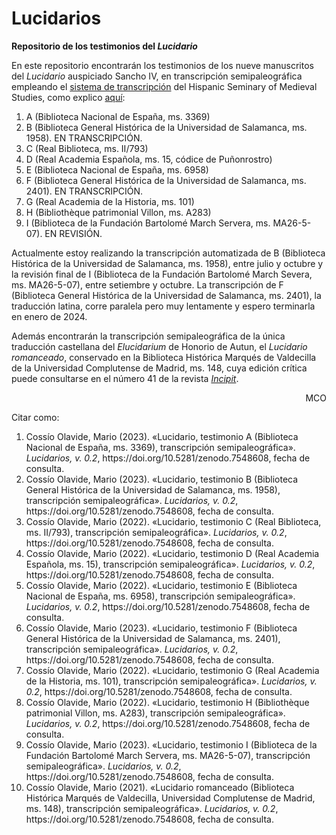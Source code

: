 # Lucidarios
**Repositorio de los testimonios del <em>Lucidario</em>**

En este repositorio encontrarán los testimonios de los nueve manuscritos del <em>Lucidario</em> auspiciado Sancho IV, en transcripción semipaleográfica empleando el [sistema de transcripción](http://www.hispanicseminary.org/manual-en.htm) del Hispanic Seminary of Medieval Studies, como explico [aquí](https://lucidarios.hypotheses.org/transcripciones/normas-de-transcripcion):

<ol>
<li>A (Biblioteca Nacional de España, ms. 3369)</li>
<li>B (Biblioteca General Histórica de la Universidad de Salamanca, ms. 1958). EN TRANSCRIPCIÓN.</li>
<li>C (Real Biblioteca, ms. II/793)</li>
<li>D (Real Academia Española, ms. 15, códice de Puñonrostro)</li>
<li>E (Biblioteca Nacional de España, ms. 6958)</li>
<li>F (Biblioteca General Histórica de la Universidad de Salamanca, ms. 2401). EN TRANSCRIPCIÓN.</li>
<li>G (Real Academia de la Historia, ms. 101)</li>
<li>H (Bibliothèque patrimonial Villon, ms. A283)</li>
<li>I (Biblioteca de la Fundación Bartolomé March Servera, ms. MA26-5-07). EN REVISIÓN.</li> 
</ol>

Actualmente estoy realizando la transcripción automatizada de B (Biblioteca Histórica de la Universidad de Salamanca, ms. 1958), entre julio y octubre y la revisión final de I (Biblioteca de la Fundación Bartolomé March Severa, ms. MA26-5-07), entre setiembre y octubre. La transcripción de F (Biblioteca General Histórica de la Universidad de Salamanca, ms. 2401), la traducción latina, corre paralela pero muy lentamente y espero terminarla en enero de 2024.

Además encontrarán la transcripción semipaleográfica de la única traducción castellana del <em>Elucidarium</em> de Honorio de Autun, el <em>Lucidario romanceado</em>, conservado en la Biblioteca Histórica Marqués de Valdecilla de la Universidad Complutense de Madrid, ms. 148, cuya edición crítica puede consultarse en el número 41 de la revista [<em>Incipit</em>](http://www.iibicrit-conicet.gov.ar/ojs/index.php/incipit/article/view/541).

<p align="right">MCO</p>

Citar como:

<ol>
<li>Cossío Olavide, Mario (2023). «Lucidario, testimonio A (Biblioteca Nacional de España, ms. 3369), transcripción semipaleográfica». <em>Lucidarios, v. 0.2</em>, https://doi.org/10.5281/zenodo.7548608, fecha de consulta.</li>
<li>Cossío Olavide, Mario (2023). «Lucidario, testimonio B (Biblioteca General Histórica de la Universidad de Salamanca, ms. 1958), transcripción semipaleográfica». <em>Lucidarios, v. 0.2</em>, https://doi.org/10.5281/zenodo.7548608, fecha de consulta.</li>
<li>Cossío Olavide, Mario (2022). «Lucidario, testimonio C (Real Biblioteca, ms. II/793), transcripción semipaleográfica». <em>Lucidarios, v. 0.2</em>, https://doi.org/10.5281/zenodo.7548608, fecha de consulta.</li>
<li>Cossío Olavide, Mario (2022). «Lucidario, testimonio D (Real Academia Española, ms. 15), transcripción semipaleográfica». <em>Lucidarios, v. 0.2</em>, https://doi.org/10.5281/zenodo.7548608, fecha de consulta.</li>
<li>Cossío Olavide, Mario (2022). «Lucidario, testimonio E (Biblioteca Nacional de España, ms. 6958), transcripción semipaleográfica». <em>Lucidarios, v. 0.2</em>, https://doi.org/10.5281/zenodo.7548608, fecha de consulta.</li>
<li>Cossío Olavide, Mario (2023). «Lucidario, testimonio F (Biblioteca General Histórica de la Universidad de Salamanca, ms. 2401), transcripción semipaleográfica». <em>Lucidarios, v. 0.2</em>, https://doi.org/10.5281/zenodo.7548608, fecha de consulta.</li>
<li>Cossío Olavide, Mario (2022). «Lucidario, testimonio G (Real Academia de la Historia, ms. 101), transcripción semipaleográfica». <em>Lucidarios, v. 0.2</em>, https://doi.org/10.5281/zenodo.7548608, fecha de consulta.</li>
<li>Cossío Olavide, Mario (2022). «Lucidario, testimonio H (Bibliothèque patrimonial Villon, ms. A283), transcripción semipaleográfica». <em>Lucidarios, v. 0.2</em>, https://doi.org/10.5281/zenodo.7548608, fecha de consulta.</li>
<li>Cossío Olavide, Mario (2023). «Lucidario, testimonio I (Biblioteca de la Fundación Bartolomé March Servera, ms. MA26-5-07), transcripción semipaleográfica». <em>Lucidarios, v. 0.2</em>, https://doi.org/10.5281/zenodo.7548608, fecha de consulta.</li>
<li>Cossío Olavide, Mario (2021). «Lucidario romanceado (Biblioteca Histórica Marqués de Valdecilla, Universidad Complutense de Madrid, ms. 148), transcripción semipaleográfica». <em>Lucidarios, v. 0.2</em>, https://doi.org/10.5281/zenodo.7548608, fecha de consulta.</li>
</ol>